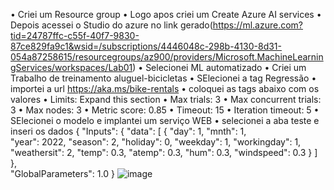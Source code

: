 •	Criei um Resource group
•	Logo apos criei um Create Azure AI services
•	Depois acessei o Studio do azure no link gerado(https://ml.azure.com?tid=24787ffc-c55f-40f7-9830-87ce829fa9c1&wsid=/subscriptions/4446048c-298b-4130-8d31-054a87258615/resourcegroups/az900/providers/Microsoft.MachineLearningServices/workspaces/Lab01)
•	Selecionei ML automatizado
•	Criei um Trabalho de treinamento aluguel-bicicletas 
•	SElecionei a tag Regressão
•	importei a url https://aka.ms/bike-rentals
•	coloquei as tags abaixo com os valores
•	Limits: Expand this section
•	Max trials: 3
•	Max concurrent trials: 3
•	Max nodes: 3
•	Metric score: 0.85 
•	Timeout: 15
•	Iteration timeout: 5
•	SElecionei o modelo e implantei um serviço WEB
•	selecionei a aba teste
e inseri os dados 
{
   "Inputs": { 
     "data": [
       {
         "day": 1,
         "mnth": 1,   
         "year": 2022,
         "season": 2,
         "holiday": 0,
         "weekday": 1,
         "workingday": 1,
         "weathersit": 2, 
         "temp": 0.3, 
         "atemp": 0.3,
         "hum": 0.3,
         "windspeed": 0.3 
       }
     ]    
   },   
   "GlobalParameters": 1.0
 }
![image](https://github.com/GilbertoGavioli/DIO-AI-900/assets/12461540/7af025b4-555f-4ff6-815b-ad8659001460)
